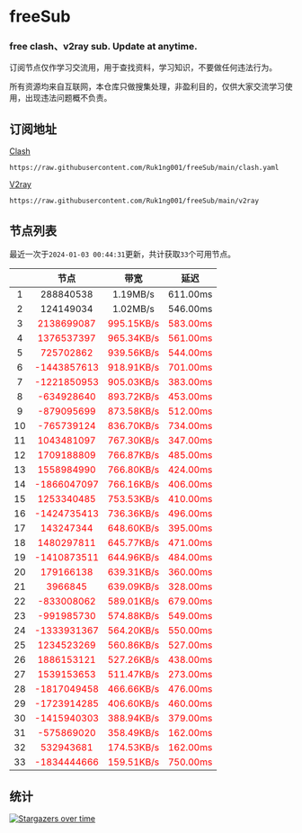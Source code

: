 # freeSub
### free clash、v2ray sub. Update at anytime.

订阅节点仅作学习交流用，用于查找资料，学习知识，不要做任何违法行为。

所有资源均来自互联网，本仓库只做搜集处理，非盈利目的，仅供大家交流学习使用，出现违法问题概不负责。

## 订阅地址
[Clash](https://raw.githubusercontent.com/Ruk1ng001/freeSub/main/clash.yaml)
```
https://raw.githubusercontent.com/Ruk1ng001/freeSub/main/clash.yaml
```
[V2ray](https://raw.githubusercontent.com/Ruk1ng001/freeSub/main/v2ray)
```
https://raw.githubusercontent.com/Ruk1ng001/freeSub/main/v2ray
```

## 节点列表

最近一次于`2024-01-03 00:44:31`更新，共计获取`33`个可用节点。

|  | 节点 | 带宽 | 延迟 |
|:-:|:--:|:--:|:--:|
 | 1 | 288840538 | 1.19MB/s | 611.00ms |
 | 2 | 124149034 | 1.02MB/s | 546.00ms |
 | 3 | <font color=red>2138699087</font> | <font color=red>995.15KB/s</font> | <font color=red>583.00ms</font> |
 | 4 | <font color=red>1376537397</font> | <font color=red>965.34KB/s</font> | <font color=red>561.00ms</font> |
 | 5 | <font color=red>725702862</font> | <font color=red>939.56KB/s</font> | <font color=red>544.00ms</font> |
 | 6 | <font color=red>-1443857613</font> | <font color=red>918.91KB/s</font> | <font color=red>701.00ms</font> |
 | 7 | <font color=red>-1221850953</font> | <font color=red>905.03KB/s</font> | <font color=red>383.00ms</font> |
 | 8 | <font color=red>-634928640</font> | <font color=red>893.72KB/s</font> | <font color=red>453.00ms</font> |
 | 9 | <font color=red>-879095699</font> | <font color=red>873.58KB/s</font> | <font color=red>512.00ms</font> |
 | 10 | <font color=red>-765739124</font> | <font color=red>836.70KB/s</font> | <font color=red>734.00ms</font> |
 | 11 | <font color=red>1043481097</font> | <font color=red>767.30KB/s</font> | <font color=red>347.00ms</font> |
 | 12 | <font color=red>1709188809</font> | <font color=red>766.87KB/s</font> | <font color=red>485.00ms</font> |
 | 13 | <font color=red>1558984990</font> | <font color=red>766.80KB/s</font> | <font color=red>424.00ms</font> |
 | 14 | <font color=red>-1866047097</font> | <font color=red>766.16KB/s</font> | <font color=red>406.00ms</font> |
 | 15 | <font color=red>1253340485</font> | <font color=red>753.53KB/s</font> | <font color=red>410.00ms</font> |
 | 16 | <font color=red>-1424735413</font> | <font color=red>736.36KB/s</font> | <font color=red>496.00ms</font> |
 | 17 | <font color=red>143247344</font> | <font color=red>648.60KB/s</font> | <font color=red>395.00ms</font> |
 | 18 | <font color=red>1480297811</font> | <font color=red>645.77KB/s</font> | <font color=red>471.00ms</font> |
 | 19 | <font color=red>-1410873511</font> | <font color=red>644.96KB/s</font> | <font color=red>484.00ms</font> |
 | 20 | <font color=red>179166138</font> | <font color=red>639.31KB/s</font> | <font color=red>360.00ms</font> |
 | 21 | <font color=red>3966845</font> | <font color=red>639.09KB/s</font> | <font color=red>328.00ms</font> |
 | 22 | <font color=red>-833008062</font> | <font color=red>589.01KB/s</font> | <font color=red>679.00ms</font> |
 | 23 | <font color=red>-991985730</font> | <font color=red>574.88KB/s</font> | <font color=red>549.00ms</font> |
 | 24 | <font color=red>-1333931367</font> | <font color=red>564.20KB/s</font> | <font color=red>550.00ms</font> |
 | 25 | <font color=red>1234523269</font> | <font color=red>560.86KB/s</font> | <font color=red>527.00ms</font> |
 | 26 | <font color=red>1886153121</font> | <font color=red>527.26KB/s</font> | <font color=red>438.00ms</font> |
 | 27 | <font color=red>1539153653</font> | <font color=red>511.47KB/s</font> | <font color=red>273.00ms</font> |
 | 28 | <font color=red>-1817049458</font> | <font color=red>466.66KB/s</font> | <font color=red>476.00ms</font> |
 | 29 | <font color=red>-1723914285</font> | <font color=red>406.60KB/s</font> | <font color=red>460.00ms</font> |
 | 30 | <font color=red>-1415940303</font> | <font color=red>388.94KB/s</font> | <font color=red>379.00ms</font> |
 | 31 | <font color=red>-575869020</font> | <font color=red>358.49KB/s</font> | <font color=red>162.00ms</font> |
 | 32 | <font color=red>532943681</font> | <font color=red>174.53KB/s</font> | <font color=red>162.00ms</font> |
 | 33 | <font color=red>-1834444666</font> | <font color=red>159.51KB/s</font> | <font color=red>750.00ms</font> |


## 统计

[![Stargazers over time](https://starchart.cc/Ruk1ng001/freeSub.svg)](https://starchart.cc/Ruk1ng001/freeSub)